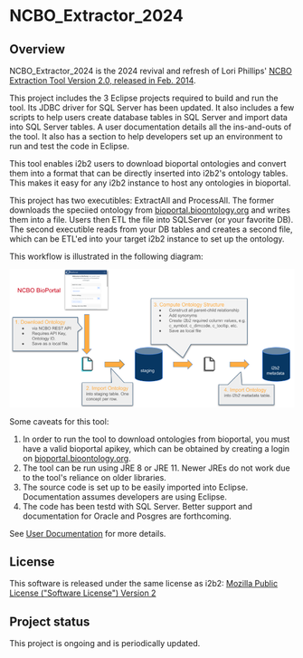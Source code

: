 # NCBO_Extractor_2024

## Overview

NCBO_Extractor_2024 is the 2024 revival and refresh of Lori Phillips' [NCBO Extraction Tool Version 2.0, released in Feb. 2014](https://community.i2b2.org/wiki/display/NCBO/NCBO+Extraction+Tool+version+2.0).

This project includes the 3 Eclipse projects required to build and run the tool. Its JDBC driver for SQL Server has been updated. It also includes a few scripts to help users create database tables in SQL Server and import data into SQL Server tables. A user documentation details all the ins-and-outs of the tool. It also has a section to help developers set up an environment to run and test the code in Eclipse.

This tool enables i2b2 users to download bioportal ontologies and convert them into a format that can be directly inserted into i2b2's ontology tables. This makes it easy for any i2b2 instance to host any ontologies in bioportal.

This project has two executibles: ExtractAll and ProcessAll. The former downloads the speciied ontology from [bioportal.bioontology.org](https://bioportal.bioontology.org/) and writes them into a file. Users then ETL the file into SQLServer (or your favorite DB). The second executible reads from your DB tables and creates a second file, which can be ETL'ed into your target i2b2 instance to set up the ontology.

This workflow is illustrated in the following diagram:

[<img src="documentation/resources/workflow.png" width="600px">](documentation/resources/workflow.png)

Some caveats for this tool:

1. In order to run the tool to download ontologies from bioportal, you must have a valid bioportal apikey, which can be obtained by creating a login on [bioportal.bioontology.org](https://bioportal.bioontology.org/).
2. The tool can be run using JRE 8 or JRE 11. Newer JREs do not work due to the tool's reliance on older libraries.
3. The source code is set up to be easily imported into Eclipse. Documentation assumes developers are using Eclipse.
4. The code has been testd with SQL Server. Better support and documentation for Oracle and Posgres are forthcoming.

See <a href="documentation/release/">User Documentation</a> for more details.

## License
This software is released under the same license as i2b2: <a href="https://www.i2b2.org/software/i2b2_license.html">Mozilla Public License ("Software License") Version 2</a>

## Project status
This project is ongoing and is periodically updated.
